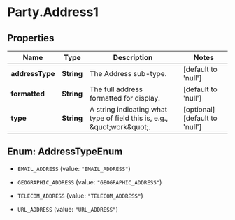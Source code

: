 # Party.Address1

## Properties
Name | Type | Description | Notes
------------ | ------------- | ------------- | -------------
**addressType** | **String** | The Address sub-type. | [default to &#39;null&#39;]
**formatted** | **String** | The full address formatted for display. | [default to &#39;null&#39;]
**type** | **String** | A string indicating what type of field this is, e.g., \&quot;work\&quot;. | [optional] [default to &#39;null&#39;]


<a name="AddressTypeEnum"></a>
## Enum: AddressTypeEnum


* `EMAIL_ADDRESS` (value: `"EMAIL_ADDRESS"`)

* `GEOGRAPHIC_ADDRESS` (value: `"GEOGRAPHIC_ADDRESS"`)

* `TELECOM_ADDRESS` (value: `"TELECOM_ADDRESS"`)

* `URL_ADDRESS` (value: `"URL_ADDRESS"`)




